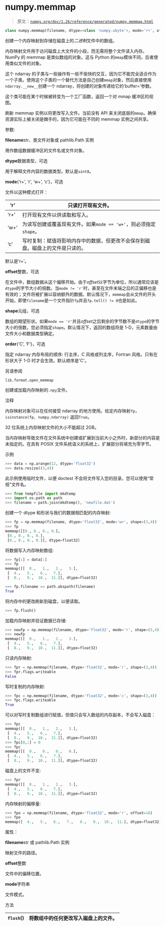 # numpy.memmap

> 原文：[`numpy.org/doc/1.26/reference/generated/numpy.memmap.html`](https://numpy.org/doc/1.26/reference/generated/numpy.memmap.html)

```py
class numpy.memmap(filename, dtype=<class 'numpy.ubyte'>, mode='r+', offset=0, shape=None, order='C')
```

创建一个内存映射到存储在磁盘上的*二进制*文件中的数组。

内存映射文件用于访问磁盘上大文件的小段，而无需将整个文件读入内存。NumPy 的 memmap 是类似数组的对象。这与 Python 的`mmap`模块不同，后者使用类似文件的对象。

这个 ndarray 的子类与一些操作有一些不愉快的交互，因为它不能完全适合作为一个子类。使用这个子类的一个替代方法是自己创建`mmap`对象，然后直接使用`ndarray.__new__`创建一个 ndarray，将创建的对象传递给它的‘buffer=’参数。

这个类可能在某个时候被转变为一个工厂函数，返回一个对 mmap 缓冲区的视图。

刷新 memmap 实例以将更改写入文件。当前没有 API 来关闭底层的`mmap`。确保资源实际上被关闭是棘手的，因为它可能在不同的 memmap 实例之间共享。

参数:

**filename**str、类文件对象或 pathlib.Path 实例

用作数组数据缓冲区的文件名或文件对象。

**dtype**数据类型，可选

用于解释文件内容的数据类型。默认是`uint8`。

**mode**{‘r+’, ‘r’, ‘w+’, ‘c’}，可选

文件以这种模式打开：

| ‘r’ | 只读打开现有文件。 |
| --- | --- |
| ‘r+’ | 打开现有文件以供读取和写入。 |
| ‘w+’ | 为读写创建或覆盖现有文件。如果`mode == 'w+'`，则必须指定`shape`。 |
| ‘c’ | 写时复制：赋值将影响内存中的数据，但更改不会保存到磁盘。磁盘上的文件是只读的。 |

默认是‘r+’。

**offset**整数，可选

在文件中，数组数据从这个偏移开始。由于*offset*以字节为单位，所以通常应该是`dtype`的字节大小的倍数。当`mode != 'r'`时，甚至在文件末端之后的正偏移也是有效的；文件将被扩展以容纳额外的数据。默认情况下，`memmap`会从文件的开头开始，即使`filename`是一个文件指针`fp`并且`fp.tell() != 0`也是如此。

**shape**元组，可选

数组的期望形状。如果`mode == 'r'`并且*offset*之后剩余的字节数不是`dtype`的字节大小的倍数，您必须指定`shape`。默认情况下，返回的数组将是 1-D，元素数量由文件大小和数据类型确定。

**order**{‘C’, ‘F’}，可选

指定 ndarray 内存布局的顺序: 行主序，C 风格或列主序，Fortran 风格。只有在形状大于 1-D 时才会生效。默认顺序是'C'。

另请参阅

`lib.format.open_memmap`

创建或加载内存映射的`.npy`文件。

注释

内存映射对象可以在任何接受 ndarray 的地方使用。给定内存映射`fp`，`isinstance(fp, numpy.ndarray)` 返回`True`。

32 位系统上内存映射文件的大小不能超过 2GB。

当内存映射导致文件在文件系统中创建或扩展到当前大小之外时，新部分的内容是未指定的。在具有 POSIX 文件系统语义的系统上，扩展部分将填充为零字节。

示例

```py
>>> data = np.arange(12, dtype='float32')
>>> data.resize((3,4)) 
```

此示例使用临时文件，以便 doctest 不会将文件写入您的目录。您可以使用“常规”文件名。

```py
>>> from tempfile import mkdtemp
>>> import os.path as path
>>> filename = path.join(mkdtemp(), 'newfile.dat') 
```

创建一个 dtype 和形状与我们的数据相匹配的内存映射:

```py
>>> fp = np.memmap(filename, dtype='float32', mode='w+', shape=(3,4))
>>> fp
memmap([[0., 0., 0., 0.],
 [0., 0., 0., 0.],
 [0., 0., 0., 0.]], dtype=float32) 
```

将数据写入内存映射数组:

```py
>>> fp[:] = data[:]
>>> fp
memmap([[  0.,   1.,   2.,   3.],
 [  4.,   5.,   6.,   7.],
 [  8.,   9.,  10.,  11.]], dtype=float32) 
```

```py
>>> fp.filename == path.abspath(filename)
True 
```

将内存中的更改刷新到磁盘，以便读取。

```py
>>> fp.flush() 
```

加载内存映射并验证数据已存储:

```py
>>> newfp = np.memmap(filename, dtype='float32', mode='r', shape=(3,4))
>>> newfp
memmap([[  0.,   1.,   2.,   3.],
 [  4.,   5.,   6.,   7.],
 [  8.,   9.,  10.,  11.]], dtype=float32) 
```

只读内存映射:

```py
>>> fpr = np.memmap(filename, dtype='float32', mode='r', shape=(3,4))
>>> fpr.flags.writeable
False 
```

写时复制的内存映射:

```py
>>> fpc = np.memmap(filename, dtype='float32', mode='c', shape=(3,4))
>>> fpc.flags.writeable
True 
```

可以对写时复制数组进行赋值，但值只会写入数组的内存副本，不会写入磁盘：

```py
>>> fpc
memmap([[  0.,   1.,   2.,   3.],
 [  4.,   5.,   6.,   7.],
 [  8.,   9.,  10.,  11.]], dtype=float32)
>>> fpc[0,:] = 0
>>> fpc
memmap([[  0.,   0.,   0.,   0.],
 [  4.,   5.,   6.,   7.],
 [  8.,   9.,  10.,  11.]], dtype=float32) 
```

磁盘上的文件不变:

```py
>>> fpr
memmap([[  0.,   1.,   2.,   3.],
 [  4.,   5.,   6.,   7.],
 [  8.,   9.,  10.,  11.]], dtype=float32) 
```

内存映射的偏移量:

```py
>>> fpo = np.memmap(filename, dtype='float32', mode='r', offset=16)
>>> fpo
memmap([  4.,   5.,   6.,   7.,   8.,   9.,  10.,  11.], dtype=float32) 
```

属性：

**filename**str 或 pathlib.Path 实例

映射文件的路径。

**offset**整数

文件中的偏移位置。

**mode**字符串

文件模式。

方法

| `flush`() | 将数组中的任何更改写入磁盘上的文件。 |
| --- | --- |
